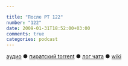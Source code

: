 ```yaml
---

title: "После РТ 122"
number: "122"
date: 2009-01-31T18:52:00+03:00
comments: true
categories: podcast
---
```

[аудио](http://cdn.radio-t.com/rt122post.mp3) ● [пиратский torrent](http://pirates.radio-t.com/torrents/rt122post.mp3.torrent) ● [лог чата](http://chat.radio-t.com/logs/radio-t-122.html) ● [wiki](http://wiki.radio-t.com/%D0%9F%D0%BE%D1%81%D0%BB%D0%B5_%D0%A0%D0%A2_122)<audio src="http://cdn.radio-t.com/rt122post.mp3" preload="none">
